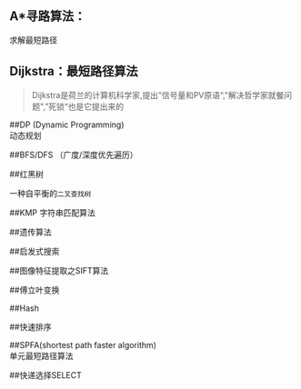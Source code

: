 ## A*寻路算法： 
求解最短路径 

## Dijkstra：最短路径算法 
>Dijkstra是荷兰的计算机科学家,提出”信号量和PV原语“,"解决哲学家就餐问题",”死锁“也是它提出来的

##DP (Dynamic Programming)   
动态规划

##BFS/DFS （广度/深度优先遍历）    


##红黑树 

一种自平衡的`二叉查找树`

##KMP    字符串匹配算法   

##遗传算法  

##启发式搜索   

##图像特征提取之SIFT算法  


##傅立叶变换  


##Hash  


##快速排序  


##SPFA(shortest path faster algorithm)  
单元最短路径算法  


##快递选择SELECT  

